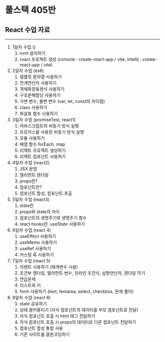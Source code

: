 # 풀스택 405반
## React 수업 자료

---

1. 1일차 수업 ()
   1. nvm 설치하기
   2. react 프로젝트 생성 (console : create-react-app / vite, intellij : create-react-app / vite)
2. 2일차 수업 (es6)
   1. 템플릿 문자열 사용하기
   2. 전개연산자 사용하기
   3. 객체확장표현식 사용하기
   4. 구조분해할당 사용하기
   5. 가변 변수, 불변 변수 (var, let, const의 차이점)
   6. class 사용하기
   7. 화살표 함수 사용하기
3. 3일차 수업 (promiseTest, react1)
   1. 자바스크립트의 비동기 방식 실행
   2. 프로미스를 사용한 비동기 방식 실행
   3. 모듈 사용하기
   4. 배열 함수 forEach, map
   5. 리액트 프로젝트 생성하기
   6. 리액트 컴포넌트 사용하기
4. 4일차 수업 (react2)
   1. JSX 문법
   2. 엘리먼트 렌더링
   3. props란?
   4. 컴포넌트란?
   5. 컴포넌트 합성, 컴포넌트 추출
5. 5일차 수업 (react3)
   1. state란
   2. props와 state의 차이
   3. 컴포넌트의 생명주기와 생명주기 함수
   4. react hooks란, useState 사용하기
6. 6일차 수업 (react 4)
   1. useEffect 사용하기
   2. useMemo 사용하기
   3. useRef 사용하기
   4. 커스텀 훅 사용하기
7. 7일차 수업 (react 5)
   1. 이벤트 사용하기 (매개변수 사용)
   2. 조건부 렌더링, 엘리먼트 변수, 인라인 조건식, 삼항연산자, 렌더링 막기
   3. 연습문제
   4. 리스트와 키
   5. form 사용하기 (text, textarea, select, checkbox, 문제 풀이)
8. 8일차 수업 (react 6)
   1. state 공유하기
   2. 상태 끌어올리기 (자식 컴포넌트의 데이터를 부모 컴포넌트로 전달)
   3. 자식 컴포넌트 호출 시 html 태그 전달하기
   4. 자식 컴포넌트 호출 시 props의 데이터로 다른 컴포넌트 전달하기
   5. 컴포넌트 합성 통합 사용
   6. 기존 사이트를 클론코딩하기